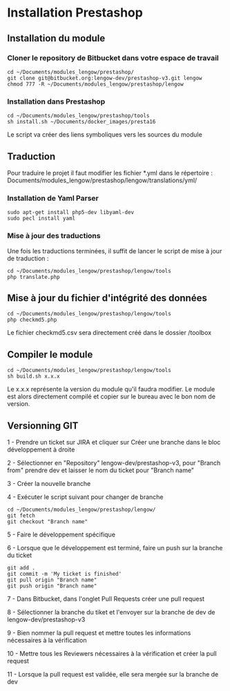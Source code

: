 # Installation Prestashop #

## Installation du module ##

### Cloner le repository de Bitbucket dans votre espace de travail ###

    cd ~/Documents/modules_lengow/prestashop/
    git clone git@bitbucket.org:lengow-dev/prestashop-v3.git lengow
    chmod 777 -R ~/Documents/modules_lengow/prestashop/lengow

### Installation dans Prestashop ###

    cd ~/Documents/modules_lengow/prestashop/tools
    sh install.sh ~/Documents/docker_images/presta16

Le script va créer des liens symboliques vers les sources du module

## Traduction ##

Pour traduire le projet il faut modifier les fichier *.yml dans le répertoire : Documents/modules_lengow/prestashop/lengow/translations/yml/

### Installation de Yaml Parser ###

    sudo apt-get install php5-dev libyaml-dev
    sudo pecl install yaml

### Mise à jour des traductions ###

Une fois les traductions terminées, il suffit de lancer le script de mise à jour de traduction :

    cd ~/Documents/modules_lengow/prestashop/lengow/tools
    php translate.php

## Mise à jour du fichier d'intégrité des données ##

    cd ~/Documents/modules_lengow/prestashop/lengow/tools
    php checkmd5.php

Le fichier checkmd5.csv sera directement créé dans le dossier /toolbox

## Compiler le module ##

    cd ~/Documents/modules_lengow/prestashop/lengow/tools
    sh build.sh x.x.x

Le x.x.x représente la version du module qu'il faudra modifier.
Le module est alors directement compilé et copier sur le bureau avec le bon nom de version.

## Versionning GIT ##

1 - Prendre un ticket sur JIRA et cliquer sur Créer une branche dans le bloc développement à droite

2 - Sélectionner en "Repository" lengow-dev/prestashop-v3, pour "Branch from" prendre dev et laisser le nom du ticket pour "Branch name"

3 - Créer la nouvelle branche

4 - Exécuter le script suivant pour changer de branche 

    cd ~/Documents/modules_lengow/prestashop/lengow/
    git fetch
    git checkout "Branch name"

5 - Faire le développement spécifique

6 - Lorsque que le développement est terminé, faire un push sur la branche du ticket

    git add .
    git commit -m 'My ticket is finished'
    git pull origin "Branch name"
    git push origin "Branch name"

7 - Dans Bitbucket, dans l'onglet Pull Requests créer une pull request

8 - Sélectionner la branche du tiket et l'envoyer sur la branche de dev de lengow-dev/prestashop-v3

9 - Bien nommer la pull request et mettre toutes les informations nécessaires à la vérification

10 - Mettre tous les Reviewers nécessaires à la vérification et créer la pull request

11 - Lorsque la pull request est validée, elle sera mergée sur la branche de dev